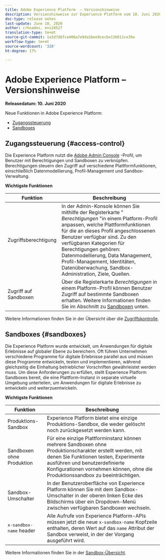 ```yaml
---
title: Adobe Experience Platform  – Versionshinweise
description: Versionshinweise zur Experience Platform vom 10. Juni 2020
doc-type: release notes
last-update: June 10, 2020
author: crhoades, ens28527
translation-type: tm+mt
source-git-commit: 1a3d7d6fce406a7e9da1bee9cecbe136011ce39a
workflow-type: tm+mt
source-wordcount: '328'
ht-degree: 17%

---
```



# Adobe Experience Platform – Versionshinweise

**Releasedatum: 10. Juni 2020**

Neue Funktionen in Adobe Experience Platform:

- [Zugangssteuerung](#access-control)
- [Sandboxes](#sandboxes)

## Zugangssteuerung {#access-control}

Die Experience Platform nutzt die [Adobe Admin Console](https://adminconsole.adobe.com) -Profil, um Benutzer mit Berechtigungen und Sandboxen zu verknüpfen. Berechtigungen steuern den Zugriff auf verschiedene Plattformfunktionen, einschließlich Datenmodellierung, Profil-Management und Sandbox-Verwaltung.

**Wichtigste Funktionen**

| Funktion | Beschreibung |
|--- | ---|
| Zugriffsberechtigung | In der Admin-Konsole können Sie mithilfe der Registerkarte &quot; _Berechtigungen_ &quot;in einem Platform-Profil anpassen, welche Plattformfunktionen für die an dieses Profil angeschlossenen Benutzer verfügbar sind. Zu den verfügbaren Kategorien für Berechtigungen gehören: Datenmodellierung, Data Management, Profil-Management, Identitäten, Datenüberwachung, Sandbox-Administration, Ziele, Quellen. |
| Zugriff auf Sandboxen | Über die Registerkarte _Berechtigungen_ in einem Platform-Profil können Benutzer Zugriff auf bestimmte Sandboxen erhalten. Weitere Informationen finden Sie im Abschnitt zu [Sandboxen](#sandboxes) unten. |

Weitere Informationen finden Sie in der Übersicht über die [Zugriffskontrolle](../../access-control/home.md).

## Sandboxes {#sandboxes}

Die Experience Platform wurde entwickelt, um Anwendungen für digitale Erlebnisse auf globaler Ebene zu bereichern. Oft führen Unternehmen verschiedene Programme für digitale Erlebnisse parallel aus und müssen diese Programme entwickeln, testen und implementieren, während gleichzeitig die Einhaltung betrieblicher Vorschriften gewährleistet werden muss. Um diese Anforderungen zu erfüllen, stellt Experience Platform Sandboxes bereit, die eine Plattform-Instanz in separate virtuelle Umgebung unterteilen, um Anwendungen für digitale Erlebnisse zu entwickeln und weiterzuentwickeln.

**Wichtigste Funktionen**

| Funktion | Beschreibung |
|--- | ---|
| Produktions-Sandbox | Experience Platform bietet eine einzige Produktions-Sandbox, die weder gelöscht noch zurückgesetzt werden kann. |
| Sandboxen ohne Produktion | Für eine einzige Plattforminstanz können mehrere Sandboxen ohne Produktionscharakter erstellt werden, mit denen Sie Funktionen testen, Experimente ausführen und benutzerdefinierte Konfigurationen vornehmen können, ohne die Produktionssandbox zu beeinträchtigen. |
| Sandbox-Umschalter | In der Benutzeroberfläche von Experience Platform können Sie mit dem Sandbox-Umschalter in der oberen linken Ecke des Bildschirms über ein Dropdown-Menü zwischen verfügbaren Sandboxen wechseln. |
| `x-sandbox-name` header | Alle Aufrufe von Experience Platform-APIs müssen jetzt die neue `x-sandbox-name` Kopfzeile enthalten, deren Wert auf das `name` Attribut der Sandbox verweist, in der der Vorgang ausgeführt wird. |

Weitere Informationen finden Sie in der [Sandbox-Übersicht](../../sandboxes/home.md).